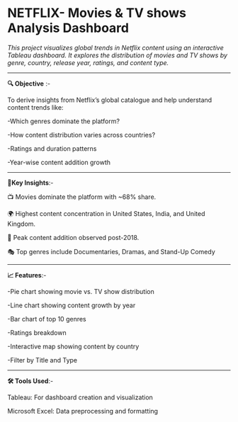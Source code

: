 # NETFLIX- Movies & TV shows Analysis Dashboard
*This project visualizes global trends in Netflix content using an interactive Tableau dashboard. It explores the distribution of movies and TV shows by genre, country, release year, ratings, and content type.*

---

**🔍 Objective** :-

To derive insights from Netflix’s global catalogue and help understand content trends like:

  -Which genres dominate the platform?
  
  -How content distribution varies across countries?
  
  -Ratings and duration patterns
  
  -Year-wise content addition growth
  
  ---

 **🔑Key Insights**:-
 
📺 Movies dominate the platform with ~68% share.

🌍 Highest content concentration in United States, India, and United Kingdom.

📅 Peak content addition observed post-2018.

🎭 Top genres include Documentaries, Dramas, and Stand-Up Comedy

---

**📈 Features**:-

-Pie chart showing movie vs. TV show distribution

-Line chart showing content growth by year

-Bar chart of top 10 genres

-Ratings breakdown

-Interactive map showing content by country

-Filter by Title and Type

---

**🛠️ Tools Used**:-

Tableau: For dashboard creation and visualization

Microsoft Excel: Data preprocessing and formatting





